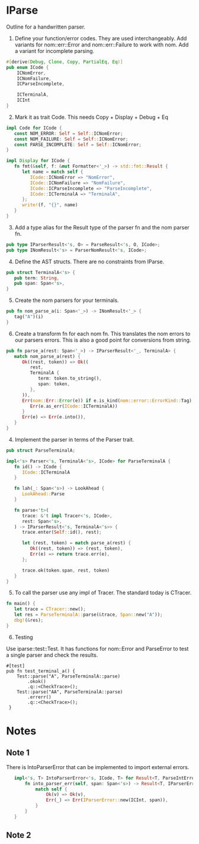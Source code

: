 
# IParse

Outline for a handwritten parser.

1. Define your function/error codes. They are used interchangeably.
   Add variants for nom::err::Error and nom::err::Failure to work with nom.
   Add a variant for incomplete parsing.

```rust
#[derive(Debug, Clone, Copy, PartialEq, Eq)]
pub enum ICode {
    ICNomError,
    ICNomFailure,
    ICParseIncomplete,

    ICTerminalA,
    ICInt
}
```

2. Mark it as trait Code. This needs Copy + Display + Debug + Eq 

```rust
impl Code for ICode {
   const NOM_ERROR: Self = Self::ICNomError;
   const NOM_FAILURE: Self = Self::ICNomError;
   const PARSE_INCOMPLETE: Self = Self::ICNomError;
}

impl Display for ICode {
   fn fmt(&self, f: &mut Formatter<'_>) -> std::fmt::Result {
      let name = match self {
         ICode::ICNomError => "NomError",
         ICode::ICNomFailure => "NomFailure",
         ICode::ICParseIncomplete => "ParseIncomplete",
         ICode::ICTerminalA => "TerminalA",
      };
      write!(f, "{}", name)
   }
}
```

3. Add a type alias for the Result type of the parser fn and the nom parser fn.

```rust
pub type IParserResult<'s, O> = ParseResult<'s, O, ICode>;
pub type INomResult<'s> = ParserNomResult<'s, ICode>;
```

4. Define the AST structs. There are no constraints from IParse.

```rust
pub struct TerminalA<'s> {
   pub term: String,
   pub span: Span<'s>,
}
```

5. Create the nom parsers for your terminals. 

```rust
pub fn nom_parse_a(i: Span<'_>) -> INomResult<'_> {
   tag("A")(i)
}
```

6. Create a transform fn for each nom fn. This translates the nom errors to our parsers errors.
This is also a good point for conversions from string.

```rust
pub fn parse_a(rest: Span<'_>) -> IParserResult<'_, TerminalA> {
   match nom_parse_a(rest) {
      Ok((rest, token)) => Ok((
         rest,
         TerminalA {
            term: token.to_string(),
            span: token,
         },
      )),
      Err(nom::Err::Error(e)) if e.is_kind(nom::error::ErrorKind::Tag) => {
         Err(e.as_err(ICode::ICTerminalA))
      }
      Err(e) => Err(e.into()),
   }
}
```

4. Implement the parser in terms of the Parser trait.

```rust
pub struct ParseTerminalA;

impl<'s> Parser<'s, TerminalA<'s>, ICode> for ParseTerminalA {
   fn id() -> ICode {
      ICode::ICTerminalA
   }

   fn lah(_: Span<'s>) -> LookAhead {
      LookAhead::Parse
   }

   fn parse<'t>(
      trace: &'t impl Tracer<'s, ICode>,
      rest: Span<'s>,
   ) -> IParserResult<'s, TerminalA<'s>> {
      trace.enter(Self::id(), rest);

      let (rest, token) = match parse_a(rest) {
         Ok((rest, token)) => (rest, token),
         Err(e) => return trace.err(e),
      };

      trace.ok(token.span, rest, token)
   }
}
```

5. To call the parser use any impl of Tracer. The standard today is CTracer.

```rust
fn main() {
   let trace = CTracer::new();
   let res = ParseTerminalA::parse(&trace, Span::new("A"));
   dbg!(&res);
}
```

6. Testing

Use iparse::test::Test. It has functions for nom::Error and ParseError to
test a single parser and check the results.

```
#[test]
pub fn test_terminal_a() {
    Test::parse("A", ParseTerminalA::parse)
        .okok()
        .q::<CheckTrace>();
    Test::parse("AA", ParseTerminalA::parse)
        .errerr()
        .q::<CheckTrace>();
 }
 ```

# Notes

## Note 1

There is IntoParserError that can be implemented to import external errors.

```rust
   impl<'s, T> IntoParserError<'s, ICode, T> for Result<T, ParseIntError> {
       fn into_parser_err(self, span: Span<'s>) -> Result<T, IParserError<'s>> {
           match self {
               Ok(v) => Ok(v),
               Err(_) => Err(IParserError::new(ICInt, span)),
           }
       }
   }
```

## Note 2
